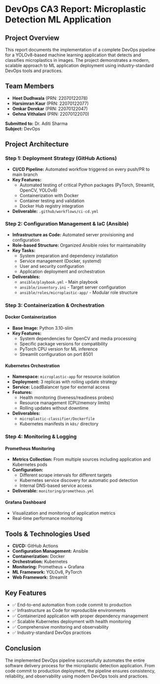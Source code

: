 # DevOps CA3 Report: Microplastic Detection ML Application

## Project Overview
This report documents the implementation of a complete DevOps pipeline for a YOLOv8-based machine learning application that detects and classifies microplastics in images. The project demonstrates a modern, scalable approach to ML application deployment using industry-standard DevOps tools and practices.

## Team Members
- **Heet Dudhwala** (PRN: 22070122078)
- **Harsimran Kaur** (PRN: 22070122077)  
- **Omkar Derekar** (PRN: 22070122047)
- **Gehna Vithalani** (PRN: 22070122070)

**Submitted to:** Dr. Aditi Sharma  
**Subject:** DevOps

## Project Architecture

### Step 1: Deployment Strategy (GitHub Actions)
- **CI/CD Pipeline:** Automated workflow triggered on every push/PR to main branch
- **Key Features:**
  - Automated testing of critical Python packages (PyTorch, Streamlit, OpenCV, YOLOv8)
  - Containerization with Docker
  - Container testing and validation
  - Docker Hub registry integration
- **Deliverable:** `.github/workflows/ci-cd.yml`

### Step 2: Configuration Management & IaC (Ansible)
- **Infrastructure as Code:** Automated server provisioning and configuration
- **Role-based Structure:** Organized Ansible roles for maintainability
- **Key Tasks:**
  - System preparation and dependency installation
  - Service management (Docker, systemd)
  - User and security configuration
  - Application deployment and orchestration
- **Deliverables:**
  - `ansible/playbook.yml` - Main playbook
  - `ansible/inventory.ini` - Target server configuration
  - `ansible/roles/microplastic-app/` - Modular role structure

### Step 3: Containerization & Orchestration
#### Docker Containerization
- **Base Image:** Python 3.10-slim
- **Key Features:**
  - System dependencies for OpenCV and media processing
  - Specific package versions for compatibility
  - PyTorch CPU version for ML inference
  - Streamlit configuration on port 8501

#### Kubernetes Orchestration
- **Namespace:** `microplastic-app` for resource isolation
- **Deployment:** 3 replicas with rolling update strategy
- **Service:** LoadBalancer type for external access
- **Features:**
  - Health monitoring (liveness/readiness probes)
  - Resource management (CPU/memory limits)
  - Rolling updates without downtime
- **Deliverables:**
  - `microplastic-classifier/Dockerfile`
  - Kubernetes manifests in `k8s/` directory

### Step 4: Monitoring & Logging
#### Prometheus Monitoring
- **Metrics Collection:** From multiple sources including application and Kubernetes pods
- **Configuration:**
  - Different scrape intervals for different targets
  - Kubernetes service discovery for automatic pod detection
  - Internal DNS-based service access
- **Deliverable:** `monitoring/prometheus.yml`

#### Grafana Dashboard
- Visualization and monitoring of application metrics
- Real-time performance monitoring

## Tools & Technologies Used
- **CI/CD:** GitHub Actions
- **Configuration Management:** Ansible
- **Containerization:** Docker
- **Orchestration:** Kubernetes
- **Monitoring:** Prometheus + Grafana
- **ML Framework:** YOLOv8, PyTorch
- **Web Framework:** Streamlit

## Key Features
- ✅ End-to-end automation from code commit to production
- ✅ Infrastructure as Code for reproducible environments
- ✅ Containerized application with proper dependency management
- ✅ Scalable Kubernetes deployment with health monitoring
- ✅ Comprehensive monitoring and observability
- ✅ Industry-standard DevOps practices

## Conclusion
The implemented DevOps pipeline successfully automates the entire software delivery process for the microplastic detection application. From code commit to production deployment, the pipeline ensures consistency, reliability, and observability using modern DevOps tools and practices.


